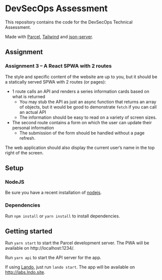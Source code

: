 # DevSecOps Assessment

This repository contains the code for the DevSecOps Technical Assessment.

Made with [Parcel](http://parceljs.org/), [Tailwind](https://tailwindcss.com) and [json-server](https://github.com/typicode/json-server).

## Assignment

### Assignment 3 – A React SPWA with 2 routes

The style and specific content of the website are up to you, but it should be a statically served SPWA
with 2 routes (or pages):

* 1 route calls an API and renders a series information cards based on what is returned
  * You may stub the API as just an async function that returns an array of objects, but it
would be good to demonstrate `fetch` if you can call an actual API
  * The information should be easy to read on a variety of screen sizes.
* The second route contains a form on which the user can update their personal information
  * The submission of the form should be handled without a page refresh.

The web application should also display the current user’s name in the top right of the screen.

## Setup

### NodeJS

Be sure you have a recent installation of [nodejs](http://nodejs.org/).

### Dependencies

Run `npm install` or `yarn install` to install dependencies.

## Getting started

Run `yarn start` to start the Parcel development server. The PWA will be available on http://localhost:1234/.

Run `yarn api` to start the API server for the app.

If using [Lando](https://lando.dev), just run `lando start`. The app will be available on http://labs.lndo.site.
